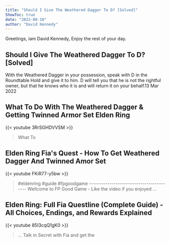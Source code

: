 ```yaml
---
title: "Should I Give The Weathered Dagger To D? [Solved]"
ShowToc: true 
date: "2022-08-10"
author: "David Kennedy" 
---
```


Greetings, iam David Kennedy, Enjoy the rest of your day.
## Should I Give The Weathered Dagger To D? [Solved]
 With the Weathered Dagger in your possession, speak with D in the Roundtable Hold and give it to him. D will tell you that he is not the rightful owner, but that he knows who it is and will return it on your behalf.13 Mar 2022

## What To Do With The Weathered Dagger & Getting Twinned Armor Set Elden Ring
{{< youtube 3RrSGHDVVSM >}}
>What To 

## Elden Ring Fia's Quest - How To Get Weathered Dagger And Twinned Amor Set
{{< youtube FKiR77-y5bw >}}
>#eldenring #guide #fpgoodgame ----------------------------------------- Wellcome to FP Good Game - Like the video if you enjoyed ...

## Elden Ring: Full Fia Questline (Complete Guide) - All Choices, Endings, and Rewards Explained
{{< youtube 85I3cqQ1gK0 >}}
>... Talk in Secret with Fia and get the 

